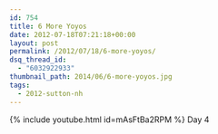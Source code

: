 ```yaml
---
id: 754
title: 6 More Yoyos
date: 2012-07-18T07:21:18+00:00
layout: post
permalink: /2012/07/18/6-more-yoyos/
dsq_thread_id:
  - "6032922933"
thumbnail_path: 2014/06/6-more-yoyos.jpg
tags:
  - 2012-sutton-nh
---
```

{% include youtube.html id=mAsFtBa2RPM %}
Day 4